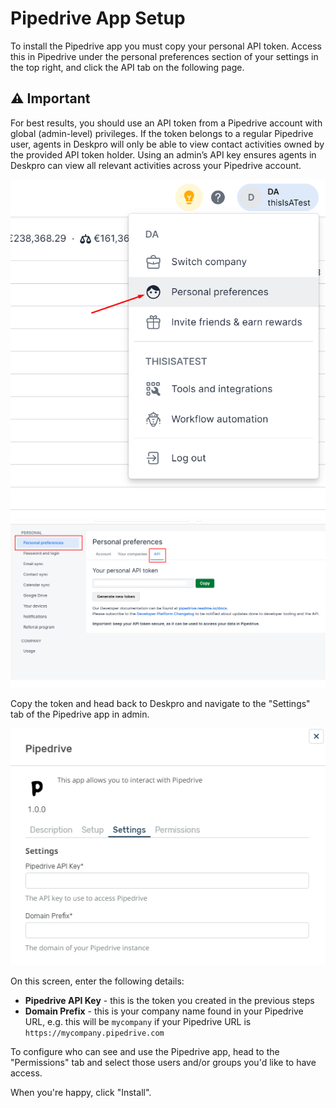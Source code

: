 # Pipedrive App Setup

To install the Pipedrive app you must copy your personal API token. Access this in Pipedrive under the personal preferences section of your settings in the top right, and click the API tab on the following page. 

## ⚠️ Important
For best results, you should use an API token from a Pipedrive account with global (admin-level) privileges. If the token belongs to a regular Pipedrive user, agents in Deskpro will only be able to view contact activities owned by the provided API token holder. Using an admin’s API key ensures agents in Deskpro can view all relevant activities across your Pipedrive account.

[![](/docs/assets/setup/setup-pipedrive-001.png)](/docs/assets/setup/setup-pipedrive-001.png)
[![](/docs/assets/setup/setup-pipedrive-002.png)](/docs/assets/setup/setup-pipedrive-002.png)


Copy the token and head back to Deskpro and navigate to the "Settings" tab of the Pipedrive app in admin.

[![](/docs/assets/setup/setup-pipedrive-003.png)](/docs/assets/setup/setup-pipedrive-003.png)

On this screen, enter the following details:

- **Pipedrive API Key** - this is the token you created in the previous steps
- **Domain Prefix** - this is your company name found in your Pipedrive URL, e.g. this will be `mycompany` if your Pipedrive URL is `https://mycompany.pipedrive.com`

To configure who can see and use the Pipedrive app, head to the "Permissions" tab and select those users and/or groups you'd like to have access.

When you're happy, click "Install".
